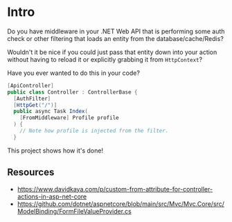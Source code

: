 # Intro

Do you have middleware in your .NET Web API that is performing some auth check or other filtering that loads an entity from the database/cache/Redis?

Wouldn't it be nice if you could just pass that entity down into your action without having to reload it or explicitly grabbing it from `HttpContext`?

Have you ever wanted to do this in your code?

```cs
[ApiController]
public class Controller : ControllerBase {
  [AuthFilter]
  [HttpGet("/")]
  public async Task Index(
    [FromMiddleware] Profile profile
  ) {
    // Note how profile is injected from the filter.
  }
```

This project shows how it's done!

## Resources

- https://www.davidkaya.com/p/custom-from-attribute-for-controller-actions-in-asp-net-core
- https://github.com/dotnet/aspnetcore/blob/main/src/Mvc/Mvc.Core/src/ModelBinding/FormFileValueProvider.cs